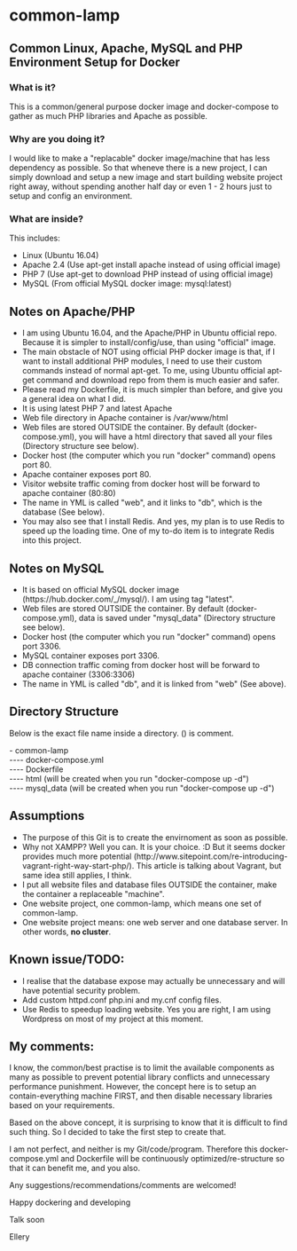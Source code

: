 # common-lamp
<h2>Common Linux, Apache, MySQL and PHP Environment Setup for Docker</h2>

<h3>What is it?</h3>

<p>This is a common/general purpose docker image and docker-compose to gather as much PHP libraries and Apache as possible.</p>

<h3>Why are you doing it?</h3>

<p>I would like to make a "replacable" docker image/machine that has less dependency as possible.  So that wheneve there is a new project, I can simply download and setup a new image and start building website project right away, without spending another half day or even 1 - 2 hours just to setup and config an environment.</p>

<h3>What are inside?</h3>

<p>This includes:</p>

<ul>
	<li>Linux (Ubuntu 16.04) </li>
	<li>Apache 2.4 (Use apt-get install apache instead of using official image)</li>
	<li>PHP 7 (Use apt-get to download PHP instead of using official image)</li>
	<li>MySQL (From official MySQL docker image: mysql:latest)</li>
</ul>

<h2>Notes on Apache/PHP</h2>

<ul>
	<li>I am using Ubuntu 16.04, and the Apache/PHP in Ubuntu official repo.  Because it is simpler to install/config/use, than using "official" image.</li>
	<li>The main obstacle of NOT using official PHP docker image is that, if I want to install additional PHP modules, I need to use their custom commands instead of normal apt-get.  To me, using Ubuntu official apt-get command and download repo from them is much easier and safer.</li>
	<li>Please read my Dockerfile, it is much simpler than before, and give you a general idea on what I did.</li>
	<li>It is using latest PHP 7 and latest Apache</li>
	<li>Web file directory in Apache container is /var/www/html</li>
	<li>Web files are stored OUTSIDE the container.  By default (docker-compose.yml), you will have a html directory that saved all your files (Directory structure see below).</li>
	<li>Docker host (the computer which you run "docker" command) opens port 80.</li>
	<li>Apache container exposes port 80.</li>
	<li>Visitor website traffic coming from docker host will be forward to apache container (80:80)</li>
	<li>The name in YML is called "web", and it links to "db", which is the database (See below).</li>
	<li>You may also see that I install Redis.  And yes, my plan is to use Redis to speed up the loading time.  One of my to-do item is to integrate Redis into this project.</li>
</ul>

<h2>Notes on MySQL</h2>

<ul>
	<li>It is based on official MySQL docker image (https://hub.docker.com/_/mysql/).  I am using tag "latest".</li>
	<li>Web files are stored OUTSIDE the container.  By default (docker-compose.yml), data is saved under "mysql_data" (Directory structure see below).</li>
	<li>Docker host (the computer which you run "docker" command) opens port 3306.</li>
	<li>MySQL container exposes port 3306.</li>
	<li>DB connection traffic coming from docker host will be forward to apache container (3306:3306)</li>
	<li>The name in YML is called "db", and it is linked from "web" (See above).</li>
</ul>

<h2>Directory Structure</h2>

<p>Below is the exact file name inside a directory. () is comment.</p>

<p>
- common-lamp<br/>
---- docker-compose.yml<br/>
---- Dockerfile<br/>
---- html (will be created when you run "docker-compose up -d")<br/>
---- mysql_data (will be created when you run "docker-compose up -d")<br/>
</p>

<h2>Assumptions</h2>

<ul>
	<li>The purpose of this Git is to create the envirnoment as soon as possible.</li>
	<li>Why not XAMPP?  Well you can.  It is your choice.  :D  But it seems docker provides much more potential (http://www.sitepoint.com/re-introducing-vagrant-right-way-start-php/).  This article is talking about Vagrant, but same idea still applies, I think.</li>
	<li>I put all website files and database files OUTSIDE the container, make the container a replaceable "machine".</li>
	<li>One website project, one common-lamp, which means one set of common-lamp.</li>
	<li>One website project means: one web server and one database server.  In other words, <strong>no cluster</strong>.</li>
</ul>

<h2>Known issue/TODO:</h2>

<ul>
	<li>I realise that the database expose may actually be unnecessary and will have potential security problem.</li>
	<li>Add custom httpd.conf php.ini and my.cnf config files.</li>
	<li>Use Redis to speedup loading website.  Yes you are right, I am using Wordpress on most of my project at this moment.</li>
</ul>

<h2>My comments:</h2>

<p>I know, the common/best practise is to limit the available components as many as possible to prevent potential library conflicts and unnecessary performance punishment.  However, the concept here is to setup an contain-everything machine FIRST, and then disable necessary libraries based on your requirements.</p>

<p>Based on the above concept, it is surprising to know that it is difficult to find such thing.  So I decided to take the first step to create that.</p>

<p>I am not perfect, and neither is my Git/code/program.  Therefore this docker-compose.yml and Dockerfile will be continuously optimized/re-structure so that it can benefit me, and you also.</p>

<p>Any suggestions/recommendations/comments are welcomed!</p>

<p>Happy dockering and developing</p>

<p>Talk soon</p>

<p>Ellery</p>
